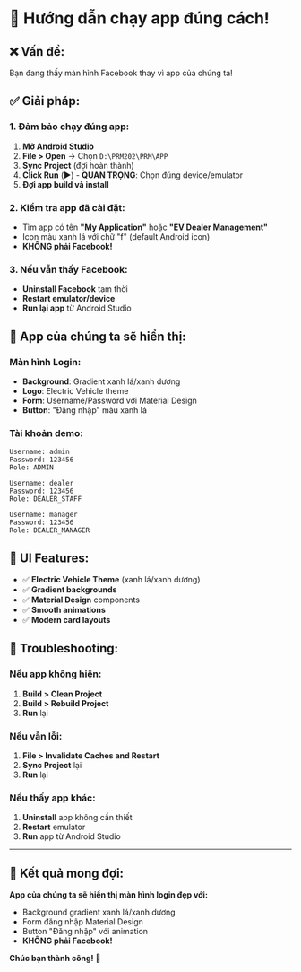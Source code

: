 # 🚀 Hướng dẫn chạy app đúng cách!

## ❌ **Vấn đề:**
Bạn đang thấy màn hình Facebook thay vì app của chúng ta!

## ✅ **Giải pháp:**

### **1. Đảm bảo chạy đúng app:**
1. **Mở Android Studio**
2. **File > Open** → Chọn `D:\PRM202\PRM\APP`
3. **Sync Project** (đợi hoàn thành)
4. **Click Run** (▶️) - **QUAN TRỌNG**: Chọn đúng device/emulator
5. **Đợi app build và install**

### **2. Kiểm tra app đã cài đặt:**
- Tìm app có tên **"My Application"** hoặc **"EV Dealer Management"**
- Icon màu xanh lá với chữ "f" (default Android icon)
- **KHÔNG phải Facebook!**

### **3. Nếu vẫn thấy Facebook:**
- **Uninstall Facebook** tạm thời
- **Restart emulator/device**
- **Run lại app** từ Android Studio

## 📱 **App của chúng ta sẽ hiển thị:**

### **Màn hình Login:**
- **Background**: Gradient xanh lá/xanh dương
- **Logo**: Electric Vehicle theme
- **Form**: Username/Password với Material Design
- **Button**: "Đăng nhập" màu xanh lá

### **Tài khoản demo:**
```
Username: admin
Password: 123456
Role: ADMIN

Username: dealer
Password: 123456  
Role: DEALER_STAFF

Username: manager
Password: 123456
Role: DEALER_MANAGER
```

## 🎨 **UI Features:**
- ✅ **Electric Vehicle Theme** (xanh lá/xanh dương)
- ✅ **Gradient backgrounds**
- ✅ **Material Design** components
- ✅ **Smooth animations**
- ✅ **Modern card layouts**

## 🔧 **Troubleshooting:**

### **Nếu app không hiện:**
1. **Build > Clean Project**
2. **Build > Rebuild Project**
3. **Run** lại

### **Nếu vẫn lỗi:**
1. **File > Invalidate Caches and Restart**
2. **Sync Project** lại
3. **Run** lại

### **Nếu thấy app khác:**
1. **Uninstall** app không cần thiết
2. **Restart** emulator
3. **Run** app từ Android Studio

---

## 🎯 **Kết quả mong đợi:**

**App của chúng ta sẽ hiển thị màn hình login đẹp với:**
- Background gradient xanh lá/xanh dương
- Form đăng nhập Material Design
- Button "Đăng nhập" với animation
- **KHÔNG phải Facebook!**

**Chúc bạn thành công! 🚀**

